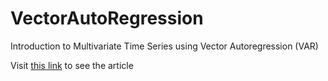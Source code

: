 # VectorAutoRegression

Introduction to Multivariate Time Series using Vector Autoregression (VAR)

Visit [this link](https://rpubs.com/triarm/vectorautoregressive) to see the article
